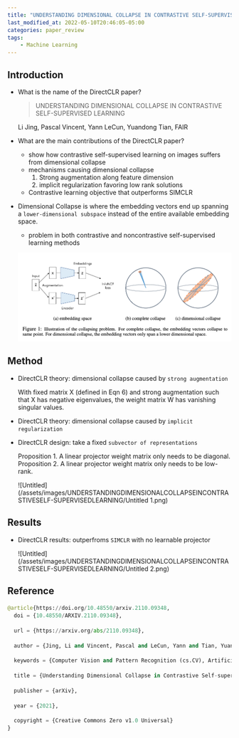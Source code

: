 ```yaml
---
title: "UNDERSTANDING DIMENSIONAL COLLAPSE IN CONTRASTIVE SELF-SUPERVISED LEARNING"
last_modified_at: 2022-05-10T20:46:05-05:00
categories: paper_review
tags:
    - Machine Learning
---
```


## Introduction

- What is the name of the DirectCLR paper?
    
    > UNDERSTANDING DIMENSIONAL COLLAPSE IN CONTRASTIVE SELF-SUPERVISED LEARNING
    > 
    
    Li Jing, Pascal Vincent, Yann LeCun, Yuandong Tian, FAIR
    
- What are the main contributions of the DirectCLR paper?
    - show how contrastive self-supervised learning on images suffers from dimensional collapse
    - mechanisms causing dimensional collapse
        1. Strong augmentation along feature dimension
        2. implicit regularization favoring low rank solutions
    - Contrastive learning objective that outperforms SIMCLR
- Dimensional Collapse is where the embedding vectors end up
spanning a `lower-dimensional subspace` instead of the entire available embedding
space.
    - problem in both contrastive and noncontrastive self-supervised learning methods
    
    ![Untitled](/assets/images/UNDERSTANDINGDIMENSIONALCOLLAPSEINCONTRASTIVESELF-SUPERVISEDLEARNING/Untitled.png)
    

## Method

- DirectCLR theory: dimensional collapse caused by `strong augmentation`
    
    With fixed matrix X (defined in Eqn 6) and strong augmentation such that X has
    negative eigenvalues, the weight matrix W has vanishing singular values.
    
- DirectCLR theory: dimensional collapse caused by `implicit regularization`
    
    
- DirectCLR design: take a fixed `subvector of representations`
    
    Proposition 1. A linear projector weight matrix only needs to be diagonal.
    Proposition 2. A linear projector weight matrix only needs to be low-rank.
    
    ![Untitled](/assets/images/UNDERSTANDINGDIMENSIONALCOLLAPSEINCONTRASTIVESELF-SUPERVISEDLEARNING/Untitled 1.png)
    

## Results

- DirectCLR results: outperfroms `SIMCLR` with no learnable projector
    
    ![Untitled](/assets/images/UNDERSTANDINGDIMENSIONALCOLLAPSEINCONTRASTIVESELF-SUPERVISEDLEARNING/Untitled 2.png)
    

## Reference

```python
@article{https://doi.org/10.48550/arxiv.2110.09348,
  doi = {10.48550/ARXIV.2110.09348},
  
  url = {https://arxiv.org/abs/2110.09348},
  
  author = {Jing, Li and Vincent, Pascal and LeCun, Yann and Tian, Yuandong},
  
  keywords = {Computer Vision and Pattern Recognition (cs.CV), Artificial Intelligence (cs.AI), Machine Learning (cs.LG), FOS: Computer and information sciences, FOS: Computer and information sciences},
  
  title = {Understanding Dimensional Collapse in Contrastive Self-supervised Learning},
  
  publisher = {arXiv},
  
  year = {2021},
  
  copyright = {Creative Commons Zero v1.0 Universal}
}
```